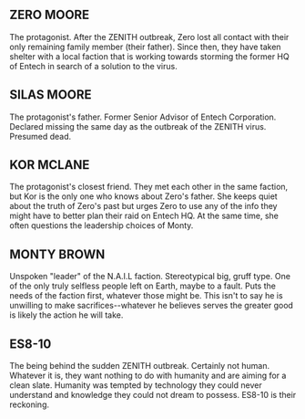 ## ZERO MOORE ##
The protagonist. After the ZENITH outbreak, Zero lost all contact with their only remaining family member (their father). Since then, they have taken shelter with a local faction that is working towards storming the former HQ of Entech in search of a solution to the virus.

## SILAS MOORE ##
The protagonist's father. Former Senior Advisor of Entech Corporation. Declared missing the same day as the outbreak of the ZENITH virus. Presumed dead.

## KOR MCLANE ##
The protagonist's closest friend. They met each other in the same faction, but Kor is the only one who knows about Zero's father. She keeps quiet about the truth of Zero's past but urges Zero to use any of the info they might have to better plan their raid on Entech HQ. At the same time, she often questions the leadership choices of Monty.

## MONTY BROWN ##
Unspoken "leader" of the N.A.I.L faction. Stereotypical big, gruff type. One of the only truly selfless people left on Earth, maybe to a fault. Puts the needs of the faction first, whatever those might be. This isn't to say he is unwilling to make sacrifices--whatever he believes serves the greater good is likely the action he will take.

## ES8-10 ##
The being behind the sudden ZENITH outbreak. Certainly not human. Whatever it is, they want nothing to do with humanity and are aiming for a clean slate. Humanity was tempted by technology they could never understand and knowledge they could not dream to possess. ES8-10 is their reckoning.
